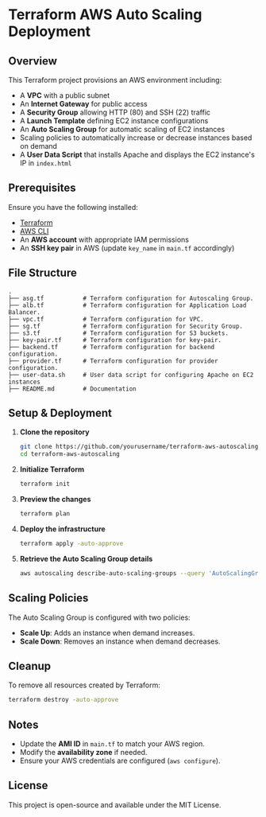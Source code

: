 # Terraform AWS Auto Scaling Deployment

## Overview
This Terraform project provisions an AWS environment including:
- A **VPC** with a public subnet
- An **Internet Gateway** for public access
- A **Security Group** allowing HTTP (80) and SSH (22) traffic
- A **Launch Template** defining EC2 instance configurations
- An **Auto Scaling Group** for automatic scaling of EC2 instances
- Scaling policies to automatically increase or decrease instances based on demand
- A **User Data Script** that installs Apache and displays the EC2 instance's IP in `index.html`

## Prerequisites
Ensure you have the following installed:
- [Terraform](https://www.terraform.io/downloads)
- [AWS CLI](https://aws.amazon.com/cli/)
- An **AWS account** with appropriate IAM permissions
- An **SSH key pair** in AWS (update `key_name` in `main.tf` accordingly)

## File Structure
```
.
├── asg.tf           # Terraform configuration for Autoscaling Group.   
├── alb.tf           # Terraform configuration for Application Load Balancer.
├── vpc.tf           # Terraform configuration for VPC.
├── sg.tf            # Terraform configuration for Security Group.
├── s3.tf            # Terraform configuration for S3 buckets.
├── key-pair.tf      # Terraform configuration for key-pair.
├── backend.tf       # Terraform configuration for backend configuration.
├── provider.tf      # Terraform configuration for provider configuration.
├── user-data.sh     # User data script for configuring Apache on EC2 instances
├── README.md        # Documentation
```

## Setup & Deployment
1. **Clone the repository**
   ```sh
   git clone https://github.com/yourusername/terraform-aws-autoscaling.git
   cd terraform-aws-autoscaling
   ```

2. **Initialize Terraform**
   ```sh
   terraform init
   ```

3. **Preview the changes**
   ```sh
   terraform plan
   ```

4. **Deploy the infrastructure**
   ```sh
   terraform apply -auto-approve
   ```

5. **Retrieve the Auto Scaling Group details**
   ```sh
   aws autoscaling describe-auto-scaling-groups --query 'AutoScalingGroups[*].Instances[*].InstanceId'
   ```

## Scaling Policies
The Auto Scaling Group is configured with two policies:
- **Scale Up**: Adds an instance when demand increases.
- **Scale Down**: Removes an instance when demand decreases.

## Cleanup
To remove all resources created by Terraform:
```sh
terraform destroy -auto-approve
```

## Notes
- Update the **AMI ID** in `main.tf` to match your AWS region.
- Modify the **availability zone** if needed.
- Ensure your AWS credentials are configured (`aws configure`).

## License
This project is open-source and available under the MIT License.

